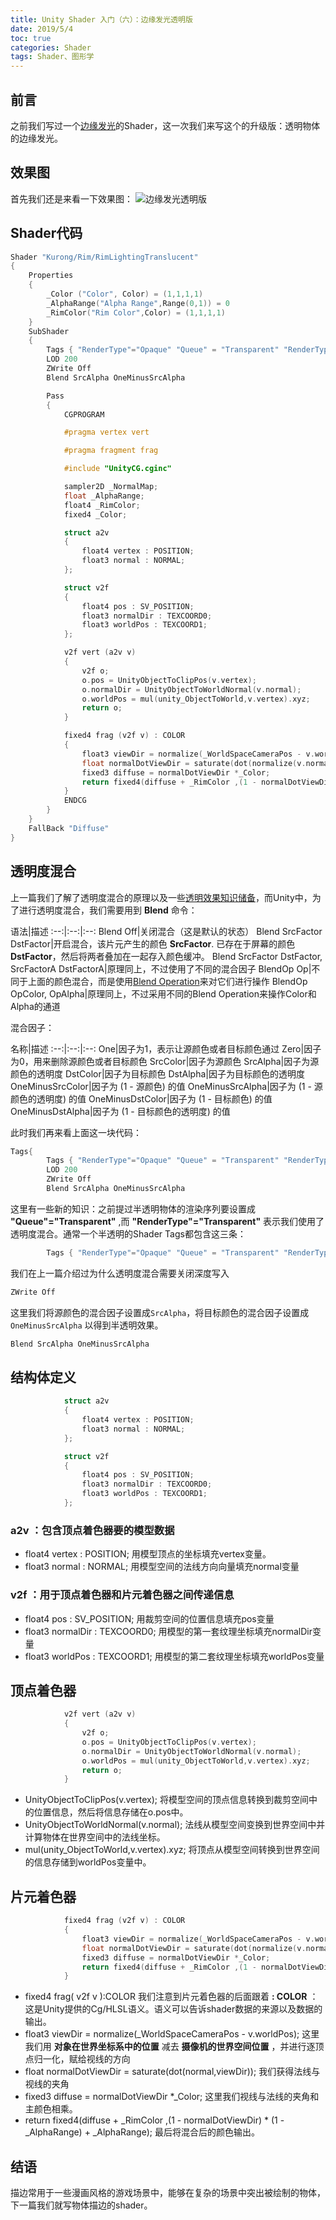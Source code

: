```yaml
---
title: Unity Shader 入门（六）：边缘发光透明版
date: 2019/5/4
toc: true 
categories: Shader
tags: Shader、图形学
---
```


## 前言

之前我们写过一个[边缘发光](https://chenwenling.cn/2019/05/02/shader-learning4/#more)的Shader，这一次我们来写这个的升级版：透明物体的边缘发光。
<!--more-->
## 效果图

首先我们还是来看一下效果图：
![边缘发光透明版](1.png)

## Shader代码

```C++
Shader "Kurong/Rim/RimLightingTranslucent"
{
    Properties
    {
        _Color ("Color", Color) = (1,1,1,1)
        _AlphaRange("Alpha Range",Range(0,1)) = 0
        _RimColor("Rim Color",Color) = (1,1,1,1)
    }
    SubShader
    {
        Tags { "RenderType"="Opaque" "Queue" = "Transparent" "RenderType" = "Transparent"}
        LOD 200
        ZWrite Off
        Blend SrcAlpha OneMinusSrcAlpha

        Pass
        {
            CGPROGRAM

            #pragma vertex vert

            #pragma fragment frag

            #include "UnityCG.cginc"

            sampler2D _NormalMap;
            float _AlphaRange;
            float4 _RimColor;
            fixed4 _Color;

            struct a2v
            {
                float4 vertex : POSITION;
                float3 normal : NORMAL;
            };

            struct v2f
            {
                float4 pos : SV_POSITION;
                float3 normalDir : TEXCOORD0;
                float3 worldPos : TEXCOORD1;
            };

            v2f vert (a2v v)
            {
                v2f o;
                o.pos = UnityObjectToClipPos(v.vertex);
                o.normalDir = UnityObjectToWorldNormal(v.normal);
                o.worldPos = mul(unity_ObjectToWorld,v.vertex).xyz;
                return o;
            }

            fixed4 frag (v2f v) : COLOR
            {
                float3 viewDir = normalize(_WorldSpaceCameraPos - v.worldPos);
                float normalDotViewDir = saturate(dot(normalize(v.normalDir),viewDir));
                fixed3 diffuse = normalDotViewDir *_Color;
                return fixed4(diffuse + _RimColor ,(1 - normalDotViewDir) * (1 - _AlphaRange) + _AlphaRange);
            }
            ENDCG
        }
    }
    FallBack "Diffuse"
}
```

## 透明度混合

上一篇我们了解了透明度混合的原理以及一些[透明效果知识储备](https://chenwenling.cn/2019/05/03/shader-learning5/#more)，而Unity中，为了进行透明度混合，我们需要用到 **Blend** 命令：

语法|描述
:--:|:--:|:--:
Blend Off|关闭混合（这是默认的状态）
Blend SrcFactor DstFactor|开启混合，该片元产生的颜色 **SrcFactor**. 已存在于屏幕的颜色 **DstFactor**，然后将两者叠加在一起存入颜色缓冲。
Blend SrcFactor DstFactor, SrcFactorA DstFactorA|原理同上，不过使用了不同的混合因子
BlendOp Op|不同于上面的颜色混合，而是使用[Blend Operation](https://docs.unity3d.com/2019.2/Documentation/Manual/SL-Blend.html)来对它们进行操作
BlendOp OpColor, OpAlpha|原理同上，不过采用不同的Blend Operation来操作Color和Alpha的通道

混合因子：

名称|描述
:--:|:--:|:--:
One|因子为1，表示让源颜色或者目标颜色通过
Zero|因子为0，用来删除源颜色或者目标颜色
SrcColor|因子为源颜色
SrcAlpha|因子为源颜色的透明度
DstColor|因子为目标颜色
DstAlpha|因子为目标颜色的透明度
OneMinusSrcColor|因子为 (1 - 源颜色) 的值
OneMinusSrcAlpha|因子为 (1 - 源颜色的透明度) 的值
OneMinusDstColor|因子为 (1 - 目标颜色) 的值
OneMinusDstAlpha|因子为 (1 - 目标颜色的透明度) 的值

此时我们再来看上面这一块代码：

```C++
Tags{
        Tags { "RenderType"="Opaque" "Queue" = "Transparent" "RenderType" = "Transparent"}
        LOD 200
        ZWrite Off
        Blend SrcAlpha OneMinusSrcAlpha
```

这里有一些新的知识：之前提过半透明物体的渲染序列要设置成 **"Queue"="Transparent"** ,而 **"RenderType"="Transparent"** 表示我们使用了透明度混合。通常一个半透明的Shader Tags都包含这三条：

```C++
        Tags { "RenderType"="Opaque" "Queue" = "Transparent" "RenderType" = "Transparent"}
```

我们在上一篇介绍过为什么透明度混合需要关闭深度写入

```C++
ZWrite Off
```

这里我们将源颜色的混合因子设置成`SrcAlpha`，将目标颜色的混合因子设置成 `OneMinusSrcAlpha` 以得到半透明效果。

```C++
Blend SrcAlpha OneMinusSrcAlpha
```

## 结构体定义

```C++
            struct a2v
            {
                float4 vertex : POSITION;
                float3 normal : NORMAL;
            };

            struct v2f
            {
                float4 pos : SV_POSITION;
                float3 normalDir : TEXCOORD0;
                float3 worldPos : TEXCOORD1;
            };
```

### a2v ：包含顶点着色器要的模型数据

- float4 vertex : POSITION; 用模型顶点的坐标填充vertex变量。
- float3 normal : NORMAL; 用模型空间的法线方向向量填充normal变量

### v2f ：用于顶点着色器和片元着色器之间传递信息

- float4 pos : SV_POSITION; 用裁剪空间的位置信息填充pos变量
- float3 normalDir : TEXCOORD0; 用模型的第一套纹理坐标填充normalDir变量
- float3 worldPos : TEXCOORD1; 用模型的第二套纹理坐标填充worldPos变量

## 顶点着色器

```C++
            v2f vert (a2v v)
            {
                v2f o;
                o.pos = UnityObjectToClipPos(v.vertex);
                o.normalDir = UnityObjectToWorldNormal(v.normal);
                o.worldPos = mul(unity_ObjectToWorld,v.vertex).xyz;
                return o;
            }
```

- UnityObjectToClipPos(v.vertex); 将模型空间的顶点信息转换到裁剪空间中的位置信息，然后将信息存储在o.pos中。
- UnityObjectToWorldNormal(v.normal); 法线从模型空间变换到世界空间中并计算物体在世界空间中的法线坐标。
- mul(unity_ObjectToWorld,v.vertex).xyz; 将顶点从模型空间转换到世界空间的信息存储到worldPos变量中。

## 片元着色器

```C++
            fixed4 frag (v2f v) : COLOR
            {
                float3 viewDir = normalize(_WorldSpaceCameraPos - v.worldPos);
                float normalDotViewDir = saturate(dot(normalize(v.normalDir),viewDir));
                fixed3 diffuse = normalDotViewDir *_Color;
                return fixed4(diffuse + _RimColor ,(1 - normalDotViewDir) * (1 - _AlphaRange) + _AlphaRange);
            }
```

- fixed4 frag( v2f v ):COLOR 我们注意到片元着色器的后面跟着 **: COLOR** ：这是Unity提供的Cg/HLSL语义。语义可以告诉shader数据的来源以及数据的输出。
- float3 viewDir = normalize(_WorldSpaceCameraPos - v.worldPos); 这里我们用 **对象在世界坐标系中的位置** 减去 **摄像机的世界空间位置** ，并进行逐顶点归一化，赋给视线的方向
- float normalDotViewDir = saturate(dot(normal,viewDir)); 我们获得法线与视线的夹角
- fixed3 diffuse = normalDotViewDir *_Color; 这里我们视线与法线的夹角和主颜色相乘。
- return fixed4(diffuse + _RimColor ,(1 - normalDotViewDir) * (1 - _AlphaRange) + _AlphaRange); 最后将混合后的颜色输出。

## 结语

描边常用于一些漫画风格的游戏场景中，能够在复杂的场景中突出被绘制的物体，下一篇我们就写物体描边的shader。
